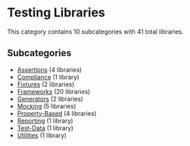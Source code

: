 # Testing Libraries

This category contains 10 subcategories with 41 total libraries.

## Subcategories

- [Assertions](Assertions.md) (4 libraries)
- [Compliance](Compliance.md) (1 library)
- [Fixtures](Fixtures.md) (2 libraries)
- [Frameworks](Frameworks.md) (20 libraries)
- [Generators](Generators.md) (2 libraries)
- [Mocking](Mocking.md) (5 libraries)
- [Property-Based](Property-Based.md) (4 libraries)
- [Reporting](Reporting.md) (1 library)
- [Test-Data](Test-Data.md) (1 library)
- [Utilities](Utilities.md) (1 library)
